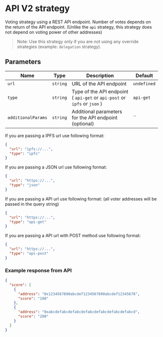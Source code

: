 # API V2 strategy

Voting strategy using a REST API endpoint. Number of votes depends on the return of the API endpoint.
(Unlike the `api` strategy, this strategy does not depend on voting power of other addresses)

> Note: Use this strategy only if you are not using any override strategies (example: `delegation` strategy).

## Parameters

| Name | Type | Description | Default |
| --- | --- | --- | --- |
| `url` | `string` | URL of the API endpoint | `undefined` |
| `type` | `string` | Type of the API endpoint ( `api-get` or `api-post` or `ipfs` or `json` ) | `api-get` |
| `additionalParams` | `string` | Additional parameters for the API endpoint (optional) | `` |

If you are passing a IPFS url use following format:

```JSON
{
  "url": "ipfs://...",
  "type": "ipfs"
}
```

If you are passing a JSON url use following format:

```JSON
{
  "url": "https://...",
  "type": "json"
}
```

If you are passing a API url use following format: (all voter addresses will be passed in the query string)

```JSON
{
  "url": "https://...",
  "type": "api-get"
}
```

If you are passing a API url with POST method use following format:

```JSON
{
  "url": "https://...",
  "type": "api-post"
}
```

### Example response from API

```JSON
{
  "score": [
    {
      "address": "0x1234567890abcdef1234567890abcdef12345678",
      "score": "100"
    },
    {
      "address": "0xabcdefabcdefabcdefabcdefabcdefabcdefabcd",
      "score": "200"
    }
  ]
}
```
